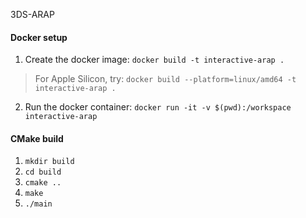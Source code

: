 3DS-ARAP

#### Docker setup
1. Create the docker image: `docker build -t interactive-arap .`
> For Apple Silicon, try: `docker build --platform=linux/amd64 -t interactive-arap .`
2. Run the docker container: `docker run -it -v $(pwd):/workspace interactive-arap`

#### CMake build
1. `mkdir build`
2. `cd build`
3. `cmake ..`
4. `make`
5. `./main`